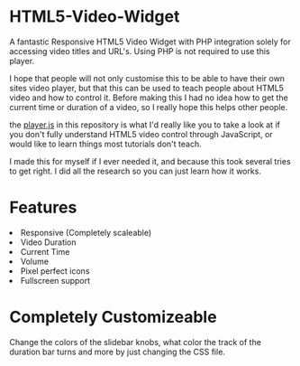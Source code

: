 HTML5-Video-Widget
==========
A fantastic Responsive HTML5 Video Widget with PHP integration solely for accessing video titles and URL's. Using PHP is not required to use this player.

I hope that people will not only customise this to be able to have their own sites video player, but that this can be used to teach people about HTML5 video and how to control it. Before making this I had no idea how to get the current time or duration of a video, so I really hope this helps other people.

the <a href="https://github.com/internetgho5t/HTML5-Video-Widget/blob/master/js/player.js">player.js</a> in this repository is what I'd really like you to take a look at if you don't fully understand HTML5 video control through JavaScript, or would like to learn things most tutorials don't teach.

I made this for myself if I ever needed it, and because this took several tries to get right. I did all the research so you can just learn how it works.

Features
========
<li>Responsive (Completely scaleable)</li>
<li>Video Duration</li>
<li>Current Time</li>
<li>Volume</li>
<li>Pixel perfect icons</li>
<li>Fullscreen support</li>

Completely Customizeable
=======
Change the colors of the slidebar knobs, what color the track of the duration bar turns and more by just changing the CSS file.

